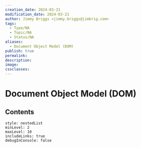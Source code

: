```yaml
---
creation_date: 2024-03-21
modification_date: 2024-03-21
author: Jimmy Briggs <jimmy.briggs@jimbrig.com>
tags:
  - Type/NA
  - Topic/NA
  - Status/NA
aliases:
  - Document Object Model (DOM)
publish: true
permalink:
description:
image:
cssclasses:
---
```



# Document Object Model (DOM)

## Contents

```table-of-contents
style: nestedList
minLevel: 2
maxLevel: 10
includeLinks: true
debugInConsole: false
```
